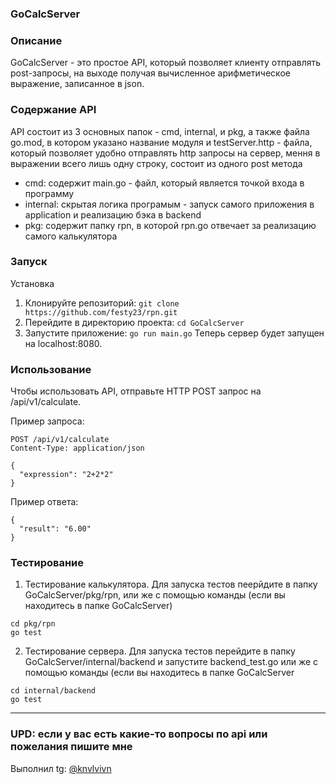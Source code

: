 ### GoCalcServer
### Описание

GoCalcServer - это простое API, который позволяет клиенту отправлять post-запросы, на выходе получая вычисленное арифметическое выражение, записанное в json.


### Содержание API

API состоит из 3 основных папок - cmd, internal, и pkg, а также файла go.mod, в котором указано название модуля и testServer.http - файла, 
который позволяет удобно отправлять http запросы на сервер, мення
в выражении всего лишь одну строку, состоит из одного post метода
- cmd:
  содержит main.go - файл, который является точкой входа в программу
- internal:
  cкрытая логика програмым - запуск самого приложения в application и реализацию бэка в backend
- pkg:
  содержит папку rpn, в которой rpn.go отвечает за реализацию самого калькулятора

### Запуск

Установка
1. Клонируйте репозиторий: ```git clone https://github.com/festy23/rpn.git```
2. Перейдите в директорию проекта: ```cd GoCalcServer```
3. Запустите приложение: ```go run main.go```
Теперь сервер будет запущен на localhost:8080.

### Использование

Чтобы использовать API, отправьте HTTP POST запрос на /api/v1/calculate.

Пример запроса:
```
POST /api/v1/calculate
Content-Type: application/json

{
  "expression": "2+2*2"
}
```
Пример ответа:
```
{
  "result": "6.00"
}
```

### Тестирование

1. Тестирование калькулятора. Для запуска тестов пеерйдите в папку GoCalcServer/pkg/rpn, или же с помощью команды (если вы находитесь в папке GoCalcServer)
```
cd pkg/rpn
go test
```
2. Тестирование сервера. Для запуска тестов перейдите в папку GoCalcServer/internal/backend и запустите backend_test.go или же с помощью команды (если вы находитесь в папке GoCalcServer
```
cd internal/backend
go test
```
------------------------------------------------------------------------------------
### UPD: если у вас есть какие-то вопросы по api или пожелания пишите мне
Выполнил tg: [@knvlvivn](https://t.me/knvlvivn)
